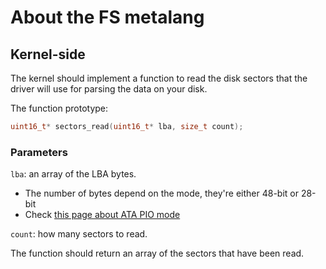 # About the FS metalang

## Kernel-side
The kernel should implement a function to read the disk sectors that the driver will use for parsing the data on your disk.

The function prototype:
```c
uint16_t* sectors_read(uint16_t* lba, size_t count);
```
### Parameters

`lba`: an array of the LBA bytes.
- The number of bytes depend on the mode, they're either 48-bit or 28-bit
- Check [this page about ATA PIO mode](https://wiki.osdev.org/ATA_PIO_Mode)

`count`: how many sectors to read.

The function should return an array of the sectors that have been read.